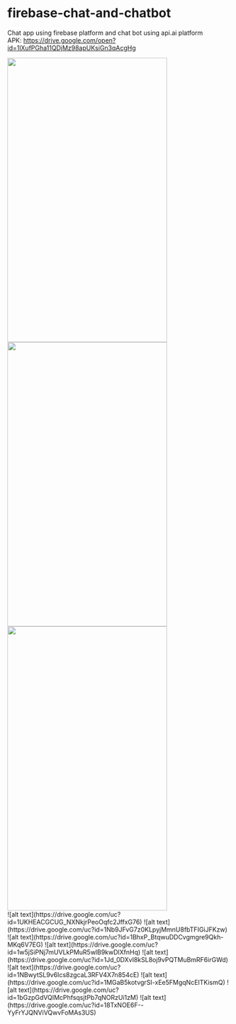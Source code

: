 # firebase-chat-and-chatbot
Chat app using firebase platform and chat bot using api.ai platform<br/>
APK: https://drive.google.com/open?id=1lXufPGha11QDjMz98apUKsiGn3qAcgHg

<div style="float: left; width: 100%">
  <img src="https://drive.google.com/uc?id=1UKHEACGCUG_NXNkjrPeoOqfc2JffxG76" width=360 height=640/>
  <img src="https://drive.google.com/uc?id=1Nb9JFvG7z0KLpyjMmnU8fbTFIGiJFKzw" width=360 height=640/>
  <img src="https://drive.google.com/uc?id=1BhxP_BtqwuDDCvgmgre9Qkh-MKq6V7EG" width=360 height=640/>
<div/>
![alt text](https://drive.google.com/uc?id=1UKHEACGCUG_NXNkjrPeoOqfc2JffxG76)
![alt text](https://drive.google.com/uc?id=1Nb9JFvG7z0KLpyjMmnU8fbTFIGiJFKzw)
![alt text](https://drive.google.com/uc?id=1BhxP_BtqwuDDCvgmgre9Qkh-MKq6V7EG)
![alt text](https://drive.google.com/uc?id=1w5jSiPNj7mUVLkPMuR5wlB9kwDlXfnHq)
![alt text](https://drive.google.com/uc?id=1Jd_0DXvI8kSL8oj9vPQTMuBmRF6irGWd)
![alt text](https://drive.google.com/uc?id=1NBwytSL9v6Ics8zgcaL3RFV4X7n854cE)
![alt text](https://drive.google.com/uc?id=1MGaB5kotvgrSI-xEe5FMgqNcEITKismQ)
![alt text](https://drive.google.com/uc?id=1bGzpGdVQIMcPhfsqsjtPb7qNORzUi1zM)
![alt text](https://drive.google.com/uc?id=18TxNOE6F--YyFrYJQNViVQwvFoMAs3US)
